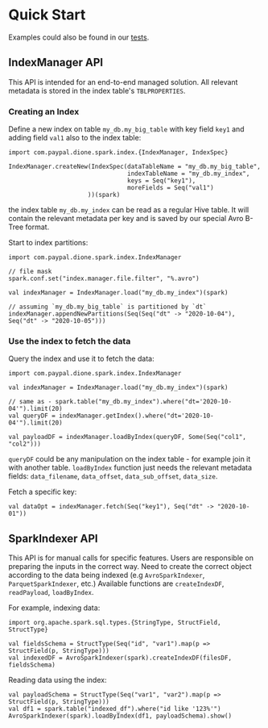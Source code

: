 # Quick Start
Examples could also be found in our [tests](dione-spark/src/test/scala/com/paypal/dione/spark/index).

## IndexManager API
This API is intended for an end-to-end managed solution.
All relevant metadata is stored in the index table's `TBLPROPERTIES`.

### Creating an Index
Define a new index on table `my_db.my_big_table` with key field `key1` and adding field `val1` also to the index table:
```
import com.paypal.dione.spark.index.{IndexManager, IndexSpec}

IndexManager.createNew(IndexSpec(dataTableName = "my_db.my_big_table",
                                 indexTableName = "my_db.my_index",
                                 keys = Seq("key1"),
                                 moreFields = Seq("val1")
                      ))(spark)
```
the index table `my_db.my_index` can be read as a regular Hive table. It will contain the relevant metadata per key and is
saved by our special Avro B-Tree format.

Start to index partitions:
```
import com.paypal.dione.spark.index.IndexManager

// file mask
spark.conf.set("index.manager.file.filter", "%.avro")

val indexManager = IndexManager.load("my_db.my_index")(spark)

// assuming `my_db.my_big_table` is partitioned by `dt` 
indexManager.appendNewPartitions(Seq(Seq("dt" -> "2020-10-04"), Seq("dt" -> "2020-10-05")))
```

### Use the index to fetch the data
Query the index and use it to fetch the data:
```
import com.paypal.dione.spark.index.IndexManager

val indexManager = IndexManager.load("my_db.my_index")(spark)

// same as - spark.table("my_db.my_index").where("dt='2020-10-04'").limit(20)
val queryDF = indexManager.getIndex().where("dt='2020-10-04'").limit(20)

val payloadDF = indexManager.loadByIndex(queryDF, Some(Seq("col1", "col2")))
``` 
`queryDF` could be any manipulation on the index table - for example join it with another table.
`loadByIndex` function just needs the relevant metadata fields: `data_filename`, `data_offset`, `data_sub_offset`, `data_size`.


Fetch a specific key:
```
val dataOpt = indexManager.fetch(Seq("key1"), Seq("dt" -> "2020-10-01"))
```

## SparkIndexer API
This API is for manual calls for specific features. Users are responsible on preparing the inputs in the correct way.
Need to create the correct object according to the data being indexed (e.g `AvroSparkIndexer`, `ParquetSparkIndexer`, etc.)
Available functions are `createIndexDF`, `readPayload`, `loadByIndex`.

For example, indexing data:
```
import org.apache.spark.sql.types.{StringType, StructField, StructType}

val fieldsSchema = StructType(Seq("id", "var1").map(p => StructField(p, StringType)))
val indexedDF = AvroSparkIndexer(spark).createIndexDF(filesDF, fieldsSchema)
```
Reading data using the index:
```
val payloadSchema = StructType(Seq("var1", "var2").map(p => StructField(p, StringType)))
val df1 = spark.table("indexed_df").where("id like '123%'")
AvroSparkIndexer(spark).loadByIndex(df1, payloadSchema).show()
```
